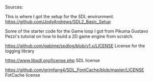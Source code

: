 Sources:


This is where I got the setup for the SDL environment.
https://github.com/JodyAndrews/SDL2_Basic_Setup

Some of the starter code for the Game loop I got from Pikuma Gustavo Pezzi's
tutorial on how to build a 2D game engine from scratch.

https://github.com/gabime/spdlog/blob/v1.x/LICENSE
License for the logging library

https://www.libsdl.org/license.php
SDL license

https://github.com/grimfang4/SDL_FontCache/blob/master/LICENSE
FotCache license